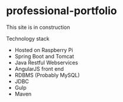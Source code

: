 # professional-portfolio

This site is in construction

Technology stack
- Hosted on Raspberry Pi
- Spring Boot and Tomcat
- Java Restful Webservices
- AngularJS front end
- RDBMS (Probably MySQL)
- JDBC
- Gulp
- Maven


